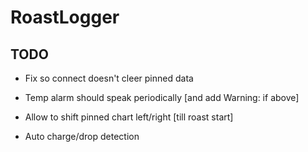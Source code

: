 # RoastLogger

## TODO
- Fix so connect doesn't cleer pinned data
- Temp alarm should speak periodically [and add Warning: if above]
- Allow to shift pinned chart left/right [till roast start]

- Auto charge/drop detection